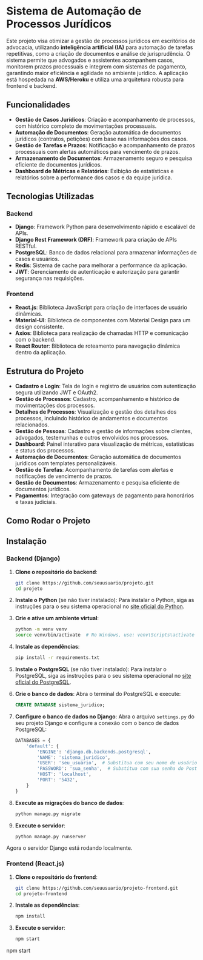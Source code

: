 # Sistema de Automação de Processos Jurídicos

Este projeto visa otimizar a gestão de processos jurídicos em escritórios de advocacia, utilizando **inteligência artificial (IA)** para automação de tarefas repetitivas, como a criação de documentos e análise de jurisprudência. O sistema permite que advogados e assistentes acompanhem casos, monitorem prazos processuais e integrem com sistemas de pagamento, garantindo maior eficiência e agilidade no ambiente jurídico. A aplicação está hospedada na **AWS/Heroku** e utiliza uma arquitetura robusta para frontend e backend.

## Funcionalidades

- **Gestão de Casos Jurídicos**: Criação e acompanhamento de processos, com histórico completo de movimentações processuais.
- **Automação de Documentos**: Geração automática de documentos jurídicos (contratos, petições) com base nas informações dos casos.
- **Gestão de Tarefas e Prazos**: Notificação e acompanhamento de prazos processuais com alertas automáticos para vencimento de prazos.
- **Armazenamento de Documentos**: Armazenamento seguro e pesquisa eficiente de documentos jurídicos.
- **Dashboard de Métricas e Relatórios**: Exibição de estatísticas e relatórios sobre a performance dos casos e da equipe jurídica.

## Tecnologias Utilizadas

### Backend
- **Django**: Framework Python para desenvolvimento rápido e escalável de APIs.
- **Django Rest Framework (DRF)**: Framework para criação de APIs RESTful.
- **PostgreSQL**: Banco de dados relacional para armazenar informações de casos e usuários.
- **Redis**: Sistema de cache para melhorar a performance da aplicação.
- **JWT**: Gerenciamento de autenticação e autorização para garantir segurança nas requisições.

### Frontend
- **React.js**: Biblioteca JavaScript para criação de interfaces de usuário dinâmicas.
- **Material-UI**: Biblioteca de componentes com Material Design para um design consistente.
- **Axios**: Biblioteca para realização de chamadas HTTP e comunicação com o backend.
- **React Router**: Biblioteca de roteamento para navegação dinâmica dentro da aplicação.


## Estrutura do Projeto

- **Cadastro e Login**: Tela de login e registro de usuários com autenticação segura utilizando JWT e OAuth2.
- **Gestão de Processos**: Cadastro, acompanhamento e histórico de movimentações dos processos.
- **Detalhes de Processos**: Visualização e gestão dos detalhes dos processos, incluindo histórico de andamentos e documentos relacionados.
- **Gestão de Pessoas**: Cadastro e gestão de informações sobre clientes, advogados, testemunhas e outros envolvidos nos processos.
- **Dashboard**: Painel interativo para visualização de métricas, estatísticas e status dos processos.
- **Automação de Documentos**: Geração automática de documentos jurídicos com templates personalizáveis.
- **Gestão de Tarefas**: Acompanhamento de tarefas com alertas e notificações de vencimento de prazos.
- **Gestão de Documentos**: Armazenamento e pesquisa eficiente de documentos jurídicos.
- **Pagamentos**: Integração com gateways de pagamento para honorários e taxas judiciais.

## Como Rodar o Projeto


## Instalação

  ### Backend (Django)

  1. **Clone o repositório do backend**:
     ```bash
     git clone https://github.com/seuusuario/projeto.git
     cd projeto
     ```

  2. **Instale o Python** (se não tiver instalado):
     Para instalar o Python, siga as instruções para o seu sistema operacional no [site oficial do Python](https://www.python.org/downloads/).

  3. **Crie e ative um ambiente virtual**:
     ```bash
     python -m venv venv
     source venv/bin/activate  # No Windows, use: venv\Scripts\activate
     ```

  4. **Instale as dependências**:
     ```bash
     pip install -r requirements.txt
     ```

  5. **Instale o PostgreSQL** (se não tiver instalado):
     Para instalar o PostgreSQL, siga as instruções para o seu sistema operacional no [site oficial do PostgreSQL](https://www.postgresql.org/download/).

  6. **Crie o banco de dados**:
     Abra o terminal do PostgreSQL e execute:
     ```sql
     CREATE DATABASE sistema_juridico;
     ```

  7. **Configure o banco de dados no Django**:
     Abra o arquivo `settings.py` do seu projeto Django e configure a conexão com o banco de dados PostgreSQL:
     ```python
     DATABASES = {
         'default': {
             'ENGINE': 'django.db.backends.postgresql',
             'NAME': 'sistema_juridico',
             'USER': 'seu_usuario',  # Substitua com seu nome de usuário do PostgreSQL
             'PASSWORD': 'sua_senha',  # Substitua com sua senha do PostgreSQL
             'HOST': 'localhost',
             'PORT': '5432',
         }
     }
     ```

  8. **Execute as migrações do banco de dados**:
     ```bash
     python manage.py migrate
     ```

  9. **Execute o servidor**:
     ```bash
     python manage.py runserver
     ```

  Agora o servidor Django está rodando localmente.

  ### Frontend (React.js)

  1. **Clone o repositório do frontend**:
     ```bash
     git clone https://github.com/seuusuario/projeto-frontend.git
     cd projeto-frontend
     ```

  2. **Instale as dependências**:
     ```bash
     npm install
     ```

  3. **Execute o servidor**:
     ```bash
     npm start
     ```
npm start
